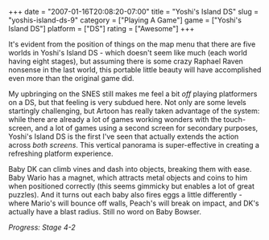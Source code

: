 +++
date = "2007-01-16T20:08:20-07:00"
title = "Yoshi's Island DS"
slug = "yoshis-island-ds-9"
category = ["Playing A Game"]
game = ["Yoshi's Island DS"]
platform = ["DS"]
rating = ["Awesome"]
+++

It's evident from the position of things on the map menu that there are five worlds in Yoshi's Island DS - which doesn't seem like much (each world having eight stages), but assuming there is some crazy Raphael Raven nonsense in the last world, this portable little beauty will have accomplished even more than the original game did.

My upbringing on the SNES still makes me feel a bit <i>off</i> playing platformers on a DS, but that feeling is very subdued here.  Not only are some levels startingly challenging, but Artoon has really taken advantage of the system: while there are already a lot of games working wonders with the touch-screen, and a lot of games using a second screen for secondary purposes, Yoshi's Island DS is the first I've seen that actually extends the action across <i>both screens</i>.  This vertical panorama is super-effective in creating a refreshing platform experience.

Baby DK can climb vines and dash into objects, breaking them with ease.  Baby Wario has a magnet, which attracts metal objects and coins to him when positioned correctly (this seems gimmicky but enables a lot of great puzzles).  And it turns out each baby also fires eggs a little differently - where Mario's will bounce off walls, Peach's will break on impact, and DK's actually have a blast radius.  Still no word on Baby Bowser.

<i>Progress: Stage 4-2</i>